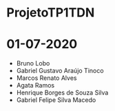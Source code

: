 # ProjetoTP1TDN
# 01-07-2020
- Bruno Lobo
- Gabriel Gustavo Araújo Tinoco
- Marcos Renato Alves
- Agata Ramos
- Henrique Borges de Souza Silva
- Gabriel Felipe Silva Macedo
